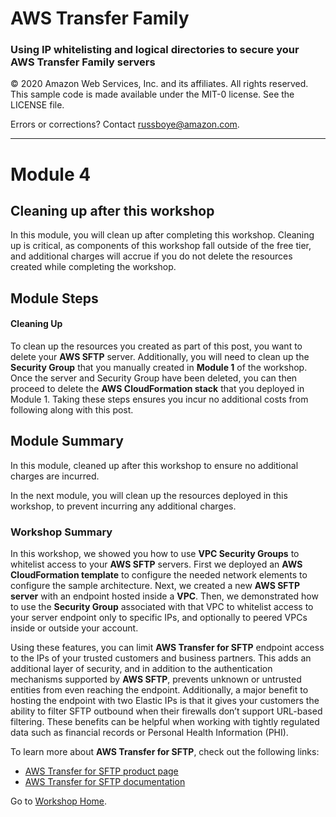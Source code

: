 # **AWS Transfer Family**

### Using IP whitelisting and logical directories to secure your AWS Transfer Family servers

© 2020 Amazon Web Services, Inc. and its affiliates. All rights reserved.
This sample code is made available under the MIT-0 license. See the LICENSE file.

Errors or corrections? Contact [russboye@amazon.com](mailto:russboye@amazon.com).

---

# Module 4
## Cleaning up after this workshop

In this module, you will clean up after completing this workshop. Cleaning up is critical, as components of this workshop fall outside of the free tier, and additional charges will accrue if you do not delete the resources created while completing the workshop.

## Module Steps

#### Cleaning Up

To clean up the resources you created as part of this post, you want to delete your **AWS SFTP** server. Additionally, you will need to clean up the **Security Group** that you manually created in **Module 1** of the workshop. Once the server and Security Group have been deleted, you can then proceed to delete the **AWS CloudFormation stack** that you deployed in Module 1. Taking these steps ensures you incur no additional costs from following along with this post.

## Module Summary

In this module, cleaned up after this workshop to ensure no additional charges are incurred.

In the next module, you will clean up the resources deployed in this workshop, to prevent incurring any additional charges.

### Workshop Summary

In this workshop, we showed you how to use **VPC Security Groups** to whitelist access to your **AWS SFTP** servers. First we deployed an **AWS CloudFormation template** to configure the needed network elements to configure the sample architecture. Next, we created a new **AWS SFTP server** with an endpoint hosted inside a **VPC**. Then, we demonstrated how to use the **Security Group** associated with that VPC to whitelist access to your server endpoint only to specific IPs, and optionally to peered VPCs inside or outside your account.

Using these features, you can limit **AWS Transfer for SFTP** endpoint access to the IPs of your trusted customers and business partners. This adds an additional layer of security, and in addition to the authentication mechanisms supported by **AWS SFTP**, prevents unknown or untrusted entities from even reaching the endpoint. Additionally, a major benefit to hosting the endpoint with two Elastic IPs is that it gives your customers the ability to filter SFTP outbound when their firewalls don’t support URL-based filtering. These benefits can be helpful when working with tightly regulated data such as financial records or Personal Health Information (PHI).

To learn more about **AWS Transfer for SFTP**, check out the following links:

*	[AWS Transfer for SFTP product page](https://aws.amazon.com/sftp/)
*	[AWS Transfer for SFTP documentation](https://docs.aws.amazon.com/transfer/latest/userguide/what-is-aws-transfer-for-sftp.html)

Go to [Workshop Home](/README.md).
